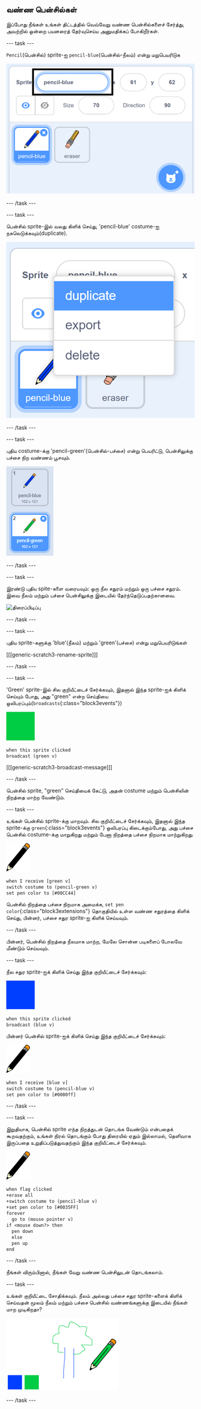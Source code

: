 ## வண்ண பென்சில்கள்

இப்போது நீங்கள் உங்கள் திட்டத்தில் வெவ்வேறு வண்ண பென்சில்களைச் சேர்த்து, அவற்றில் ஒன்றை பயனரைத் தேர்வுசெய்ய அனுமதிக்கப் போகிறீர்கள்.

--- task ---

`Pencil`(பென்சில்) sprite-ஐ `pencil-blue`(பென்சில்-நீலம்) என்று மறுபெயரிடுக

![பென்சில்-மறுபெயரிடுக](images/rename-pencil.png)

--- /task ---

--- task ---

பென்சில் sprite-இல் வலது கிளிக் செய்து, 'pencil-blue' costume-ஐ நகலெடுக்கவும்(duplicate).

![திரைப்பிடிப்பு](images/paint-blue-duplicate.png)

--- /task ---

--- task ---

புதிய costume-க்கு 'pencil-green'(பென்சில்-பச்சை) என்று பெயரிட்டு, பென்சிலுக்கு பச்சை நிற வண்ணம் பூசவும்.

![திரைப்பிடிப்பு](images/paint-pencil-green.png)

--- /task ---

--- task ---

இரண்டு புதிய spite-களை வரையவும்: ஒரு நீல சதுரம் மற்றும் ஒரு பச்சை சதுரம். இவை நீலம் மற்றும் பச்சை பென்சிலுக்கு இடையில் தேர்ந்தெடுப்பதற்கானவை.

![திரைப்பிடிப்பு](படங்கள்/paint-selectors.png)

--- /task ---

--- task ---

புதிய sprite-களுக்கு 'blue'(நீலம்) மற்றும் 'green'(பச்சை) என்று மறுபெயரிடுங்கள்

[[[generic-scratch3-rename-sprite]]]

--- /task ---

--- task ---

'Green' sprite-இல் சில குறியீட்டைச் சேர்க்கவும், இதனால் இந்த sprite-ஐக் கிளிக் செய்யும் போது, அது "green" என்ற செய்தியை ஒலிபரப்பும்(`broadcasts`{:class="block3events"})

![பச்சை சதுரம்](images/green_square.png)

```blocks3
when this sprite clicked
broadcast (green v)
```

[[[generic-scratch3-broadcast-message]]]

--- /task ---

பென்சில் sprite, "green" செய்தியைக் கேட்டு, அதன் costume மற்றும் பென்சிலின் நிறத்தை மாற்ற வேண்டும்.

--- task ---

உங்கள் பென்சில் sprite-க்கு மாறவும். சில குறியீட்டைச் சேர்க்கவும், இதனால் இந்த sprite-க்கு `green`{:class="block3events"} ஒலிபரப்பு கிடைக்கும்போது, அது பச்சை பென்சில் costume-க்கு மாறுகிறது மற்றும் பேனா நிறத்தை பச்சை நிறமாக மாற்றுகிறது.

![பென்சில்](images/pencil.png)

```blocks3
when I receive [green v]
switch costume to (pencil-green v)
set pen color to [#00CC44]
```

பென்சில் நிறத்தை பச்சை நிறமாக அமைக்க, `set pen color`{:class="block3extensions"} தொகுதியில் உள்ள வண்ண சதுரத்தை கிளிக் செய்து, பின்னர், பச்சை சதுர sprite-ஐ கிளிக் செய்யவும்.

--- /task ---

பின்னர், பென்சில் நிறத்தை நீலமாக மாற்ற, மேலே சொன்ன படிகளைப் போலவே மீண்டும் செய்யவும்.

--- task ---

நீல சதுர sprite-ஐக் கிளிக் செய்து இந்த குறியீட்டைச் சேர்க்கவும்:

![நீல_சதுரம்](images/blue_square.png)

```blocks3
when this sprite clicked
broadcast (blue v)
```

பின்னர் பென்சில் sprite-ஐக் கிளிக் செய்து இந்த குறியீட்டைச் சேர்க்கவும்:

![பென்சில்](images/pencil.png)

```blocks3
when I receive [blue v]
switch costume to (pencil-blue v)
set pen color to [#0000ff]
```

--- /task ---

--- task ---

இறுதியாக, பென்சில் sprite எந்த நிறத்துடன் தொடங்க வேண்டும் என்பதைக் கூறவதற்கும், உங்கள் நிரல் தொடங்கும் போது திரையில் ஏதும் இல்லாமல், தெளிவாக இருப்பதை உறுதிப்படுத்துவதற்கும் இந்த குறியீட்டைச் சேர்க்கவும்.

![பென்சில்](images/pencil.png)

```blocks3
when flag clicked
+erase all
+switch costume to (pencil-blue v)
+set pen color to [#0035FF]
forever
  go to (mouse pointer v)
if <mouse down?> then
  pen down
  else
  pen up
end
```

--- /task ---

நீங்கள் விரும்பினால், நீங்கள் வேறு வண்ண பென்சிலுடன் தொடங்கலாம்.

--- task ---

உங்கள் குறியீட்டை சோதிக்கவும். நீலம் அல்லது பச்சை சதுர sprite-களைக் கிளிக் செய்வதன் மூலம் நீலம் மற்றும் பச்சை பென்சில் வண்ணங்களுக்கு இடையில் நீங்கள் மாற முடிகிறதா?

![திரைப்பிடிப்பு](images/paint-pens-test.png)

--- /task ---